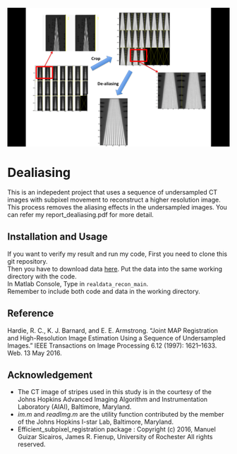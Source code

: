 ![](/images/flow.png)
# Dealiasing
This is an indepedent project that uses a sequence of undersampled CT images with subpixel movement to reconstruct a higher resolution image. This process removes the aliasing effects in the undersampled images.
You can refer my report_dealiasing.pdf for more detail.

## Installation and Usage
If you want to verify my result and run my code, 
First you need to clone this git repository.<br />
Then you have to download data [here](https://www.dropbox.com/sh/nwgwy5t80vo1eog/AADYHt4wyS6TQXrlp2HJaPN9a?dl=0). 
Put the data into the same working directory with the code. <br />
In Matlab Console, Type in `realdata_recon_main`.<br />
Remember to include both code and data in the working directory. 

## Reference
Hardie, R. C., K. J. Barnard, and E. E. Armstrong. “Joint MAP Registration and High-Resolution Image Estimation Using a Sequence of Undersampled Images.” IEEE Transactions on Image Processing 6.12 (1997): 1621–1633. Web. 13 May 2016.

## Acknowledgement
* The CT image of stripes used in this study is in the courtesy of the Johns Hopkins Advanced Imaging Algorithm and Instrumentation Laboratory (AIAI), Baltimore, Maryland.
* _im.m_ and _readImg.m_ are the utility function contributed by the member of the Johns Hopkins I-star Lab, Baltimore, Maryland. 
* Efficient_subpixel_registration package : Copyright (c) 2016, Manuel Guizar Sicairos, James R. Fienup, University of Rochester All rights reserved.
